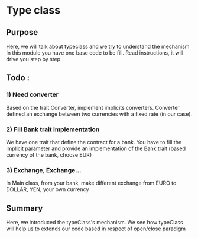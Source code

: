 # Type class

## Purpose

Here, we will talk about typeclass and we try to understand the mechanism
In this module you have one base code to be fill. Read instructions, it will drive you step by step.

## Todo : 

### 1) Need converter 

Based on the trait Converter, implement implicits converters. 
Converter defined an exchange between two currencies with a fixed rate (in our case).  
    
### 2) Fill Bank trait implementation

We have one trait that define the contract for a bank. 
You have to fill the implicit parameter and provide an implementation of the Bank trait (based currency of the bank, choose EUR)
   
### 3) Exchange, Exchange... 

In Main class, from your bank, make different exchange from EURO to DOLLAR, YEN, your own currency
 

## Summary

Here, we introduced the typeClass's mechanism. 
We see how typeClass will help us to extends our code based in respect of open/close paradigm